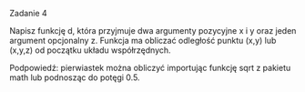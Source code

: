 Zadanie 4

Napisz funkcję d, która przyjmuje dwa argumenty pozycyjne x i y oraz jeden argument opcjonalny z. Funkcja ma obliczać odległość punktu (x,y) lub (x,y,z) od początku układu współrzędnych.

Podpowiedź: pierwiastek można obliczyć importując funkcję sqrt z pakietu math lub podnosząc do potęgi 0.5.